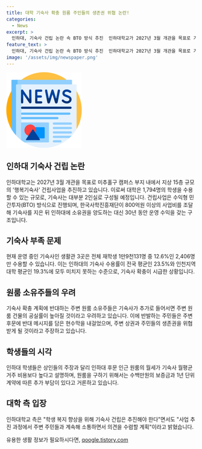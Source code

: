 ```yaml
---
title: 대학 기숙사 확충 원룸 주인들의 생존권 위협 논란!
categories:
  - News
excerpt: >
  인하대, 기숙사 건립 논란 속 BTO 방식 추진  인하대학교가 2027년 3월 개관을 목표로 기숙사 건립사업을 추진 중이다. 이로 인해 주변 원룸 소유주들과의 갈등이 일고 있다. 기숙사는 2인실로 총 1천794명을 수용할 예정이며, 수익형 민간투자(BTO) 방식을 활용하여 추진된다. 학교 측은 기숙사 부족 문제 해결을 위해 노력하고 있지만, 주변 원룸 소유주들은 생존권 침해 우려를 제기하여 반발하고 있다. 이에 학생들은 기숙사 건립을 통해 경제적 부담을 줄일 수 있다는 입장을 밝혀왔다.
feature_text: >
  인하대, 기숙사 건립 논란 속 BTO 방식 추진  인하대학교가 2027년 3월 개관을 목표로 기숙사 건립사업을 추진 중이다. 이로 인해 주변 원룸 소유주들과의 갈등이 일고 있다. 기숙사는 2인실로 총 1천794명을 수용할 예정이며, 수익형 민간투자(BTO) 방식을 활용하여 추진된다. 학교 측은 기숙사 부족 문제 해결을 위해 노력하고 있지만, 주변 원룸 소유주들은 생존권 침해 우려를 제기하여 반발하고 있다. 이에 학생들은 기숙사 건립을 통해 경제적 부담을 줄일 수 있다는 입장을 밝혀왔다.
image: '/assets/img/newspaper.png'
---
```


<p><img src="/assets/img/newspaper.png" alt="kimp 속보" /></p>

<h2 data-ke-size="size26">인하대 기숙사 건립 논란</h2>

<p data-ke-size="size16">인하대학교는 2027년 3월 개관을 목표로 미추홀구 캠퍼스 부지 내에서 지상 15층 규모의 '행복기숙사' 건립사업을 추진하고 있습니다. 이로써 대학은 1,794명의 학생을 수용할 수 있는 규모로, 기숙사는 대부분 2인실로 구성될 예정입니다. 건립사업은 수익형 민간투자(BTO) 방식으로 진행되며, 한국사학진흥재단이 800억원 이상의 사업비를 조달해 기숙사를 지은 뒤 인하대에 소유권을 양도하는 대신 30년 동안 운영 수익을 갖는 구조입니다.</p>

<h2 data-ke-size="size26">기숙사 부족 문제</h2>

<p data-ke-size="size16">현재 운영 중인 기숙사인 생활관 3곳은 전체 재학생 1만9천131명 중 12.6%인 2,406명만 수용할 수 있습니다. 이는 인하대의 기숙사 수용률이 전국 평균인 23.5%와 인천지역 대학 평균인 19.3%에 모두 미치지 못하는 수준으로, 기숙사 확충이 시급한 상황입니다.</p>

<h2 data-ke-size="size26">원룸 소유주들의 우려</h2>

<p data-ke-size="size16">기숙사 확충 계획에 반대하는 주변 원룸 소유주들은 기숙사가 추가로 들어서면 주변 원룸 건물의 공실률이 높아질 것이라고 우려하고 있습니다. 이에 반발하는 주민들은 주변 후문에 반대 메시지를 담은 현수막을 내걸었으며, 주변 상권과 주민들의 생존권을 위협받게 될 것이라고 주장하고 있습니다.</p>

<h2 data-ke-size="size26">학생들의 시각</h2>

<p data-ke-size="size16">인하대 학생들은 상인들의 주장과 달리 인하대 후문 인근 원룸의 월세가 기숙사 월평균 거주 비용보다 높다고 설명하며, 원룸을 구하기 위해서는 수백만원의 보증금과 1년 단위 계약에 따른 추가 부담이 있다고 거론하고 있습니다.</p>

<h2 data-ke-size="size26">대학 측 입장</h2>

<p data-ke-size="size16">인하대학교 측은 "학생 복지 향상을 위해 기숙사 건립은 추진해야 한다"면서도 "사업 추진 과정에서 주변 주민들과 계속해 소통하면서 의견을 수렴할 계획"이라고 밝혔습니다.</p>
유용한 생활 정보가 필요하시다면, <a href="https://qoogle.tistory.com" rel="dofollow">qoogle.tistory.com</a>


